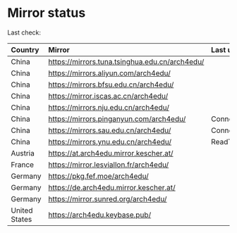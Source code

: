 <script src="./time.js"></script>
# Mirror status
Last check: <script type="text/javascript">localize(1673554887.2648244);</script>

|Country|Mirror|Last update|
|:------|:-----|:----------|
|China|https://mirrors.tuna.tsinghua.edu.cn/arch4edu/|<script type="text/javascript">localize(1673548517);</script>|
|China|https://mirrors.aliyun.com/arch4edu/|<script type="text/javascript">localize(1673462179);</script>|
|China|https://mirrors.bfsu.edu.cn/arch4edu/|<script type="text/javascript">localize(1673505195);</script>|
|China|https://mirror.iscas.ac.cn/arch4edu/|<script type="text/javascript">localize(1673548517);</script>|
|China|https://mirrors.nju.edu.cn/arch4edu/|<script type="text/javascript">localize(1673462179);</script>|
|China|https://mirrors.pinganyun.com/arch4edu/|ConnectionError|
|China|https://mirrors.sau.edu.cn/arch4edu/|ConnectionError|
|China|https://mirrors.ynu.edu.cn/arch4edu/|ReadTimeout|
|Austria|https://at.arch4edu.mirror.kescher.at/|<script type="text/javascript">localize(1673505195);</script>|
|France|https://mirror.lesviallon.fr/arch4edu/|<script type="text/javascript">localize(1673505195);</script>|
|Germany|https://pkg.fef.moe/arch4edu/|<script type="text/javascript">localize(1673505195);</script>|
|Germany|https://de.arch4edu.mirror.kescher.at/|<script type="text/javascript">localize(1673505195);</script>|
|Germany|https://mirror.sunred.org/arch4edu/|<script type="text/javascript">localize(1673505195);</script>|
|United States|https://arch4edu.keybase.pub/|<script type="text/javascript">localize(1673505195);</script>|

<script src="./tablefilter/tablefilter.js"></script>
<script src="./table.js"></script>